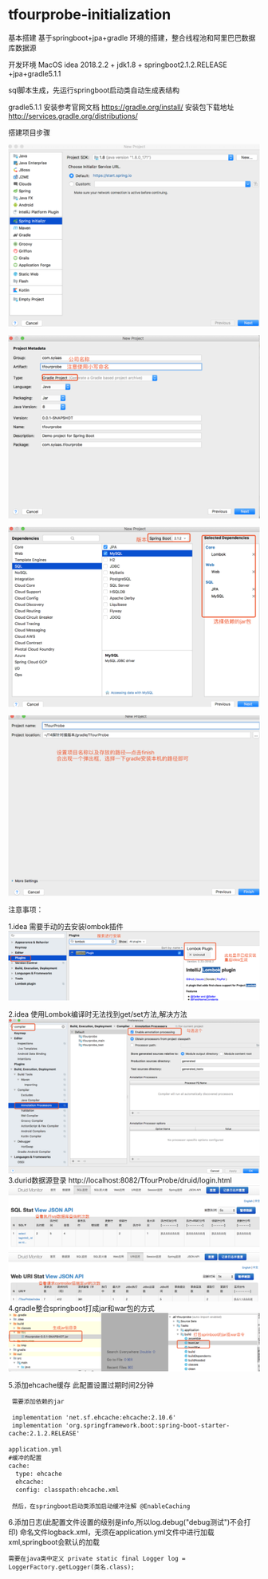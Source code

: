 # tfourprobe-initialization
基本搭建
基于springboot+jpa+gradle 环境的搭建，整合线程池和阿里巴巴数据库数据源

开发环境 MacOS   idea 2018.2.2 + jdk1.8 + springboot2.1.2.RELEASE +jpa+gradle5.1.1

sql脚本生成，先运行springboot启动类自动生成表结构

gradle5.1.1 安装参考官网文档 https://gradle.org/install/
            安装包下载地址 http://services.gradle.org/distributions/
            
搭建项目步骤

![Image text](https://github.com/shanewds/Image/blob/master/image/TfourProbe-one.png) 

![Image text](https://github.com/shanewds/Image/blob/master/image/TfourProbe-two.png) 

![Image text](https://github.com/shanewds/Image/blob/master/image/TfourProbe-three.png) 

![Image text](https://github.com/shanewds/Image/blob/master/image/TfourProbe-four.png) 


注意事项：

  1.idea 需要手动的去安装lombok插件
     ![Image text](https://github.com/shanewds/Image/blob/master/image/lombok-idea-install.png) 

  2.idea 使用Lombok编译时无法找到get/set方法,解决方法
    ![Image text](https://github.com/shanewds/Image/blob/master/image/lombok-idea-get.png) 
  3.durid数据源登录
    http://localhost:8082/TfourProbe/druid/login.html
    ![Image text](https://github.com/shanewds/Image/blob/master/image/durid-query-sql.png) 
    ![Image text](https://github.com/shanewds/Image/blob/master/image/durid-controller-count.png)
  4.gradle整合springboot打成jar和war包的方式
    ![Image text](https://github.com/shanewds/Image/blob/master/image/gradle-springboot-jar:war.png)
    
  5.添加ehcache缓存 此配置设置过期时间2分钟
  
     需要添加依赖的jar
     
     implementation 'net.sf.ehcache:ehcache:2.10.6'
     implementation 'org.springframework.boot:spring-boot-starter-cache:2.1.2.RELEASE'
  
    application.yml
    #缓冲的配置
    cache:
      type: ehcache
      ehcache:
      config: classpath:ehcache.xml
      
     然后，在springboot启动类添加启动缓冲注解 @EnableCaching
     
  6.添加日志(此配置文件设置的级别是info,所以log.debug("debug测试")不会打印)
    命名文件logback.xml，无须在application.yml文件中进行加载xml,springboot会默认的加载
    
    需要在java类中定义 private static final Logger log = LoggerFactory.getLogger(类名.class);
    
    
     
    
    
    
